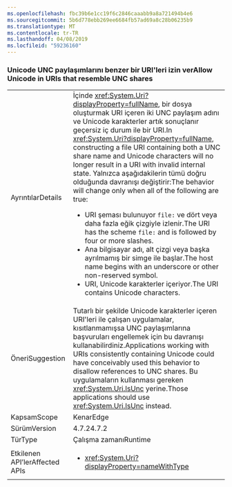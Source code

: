 ```yaml
---
ms.openlocfilehash: fbc39b6e1cc19f6c2846caaabb9a8a721494b4e6
ms.sourcegitcommit: 5b6d778ebb269ee6684fb57ad69a8c28b06235b9
ms.translationtype: MT
ms.contentlocale: tr-TR
ms.lasthandoff: 04/08/2019
ms.locfileid: "59236160"
---
```

### <a name="allow-unicode-in-uris-that-resemble-unc-shares"></a><span data-ttu-id="41a30-101">Unicode UNC paylaşımlarını benzer bir URI'leri izin ver</span><span class="sxs-lookup"><span data-stu-id="41a30-101">Allow Unicode in URIs that resemble UNC shares</span></span>

|   |   |
|---|---|
|<span data-ttu-id="41a30-102">Ayrıntılar</span><span class="sxs-lookup"><span data-stu-id="41a30-102">Details</span></span>|<span data-ttu-id="41a30-103">İçinde <xref:System.Uri?displayProperty=fullName>, bir dosya oluşturmak URI içeren iki UNC paylaşım adını ve Unicode karakterler artık sonuçlanır geçersiz iç durum ile bir URI.</span><span class="sxs-lookup"><span data-stu-id="41a30-103">In <xref:System.Uri?displayProperty=fullName>, constructing a file URI containing both a UNC share name and Unicode characters will no longer result in a URI with invalid internal state.</span></span> <span data-ttu-id="41a30-104">Yalnızca aşağıdakilerin tümü doğru olduğunda davranışı değiştirir:</span><span class="sxs-lookup"><span data-stu-id="41a30-104">The behavior will change only when all of the following are true:</span></span><ul><li><span data-ttu-id="41a30-105">URI şeması bulunuyor <code>file:</code> ve dört veya daha fazla eğik çizgiyle izlenir.</span><span class="sxs-lookup"><span data-stu-id="41a30-105">The URI has the scheme <code>file:</code> and is followed by four or more slashes.</span></span></li><li><span data-ttu-id="41a30-106">Ana bilgisayar adı, alt çizgi veya başka ayrılmamış bir simge ile başlar.</span><span class="sxs-lookup"><span data-stu-id="41a30-106">The host name begins with an underscore or other non-reserved symbol.</span></span></li><li><span data-ttu-id="41a30-107">URI, Unicode karakterler içeriyor.</span><span class="sxs-lookup"><span data-stu-id="41a30-107">The URI contains Unicode characters.</span></span></li></ul>|
|<span data-ttu-id="41a30-108">Öneri</span><span class="sxs-lookup"><span data-stu-id="41a30-108">Suggestion</span></span>|<span data-ttu-id="41a30-109">Tutarlı bir şekilde Unicode karakterler içeren URI'leri ile çalışan uygulamalar, kısıtlanmamışsa UNC paylaşımlarına başvuruları engellemek için bu davranışı kullanabilirdiniz.</span><span class="sxs-lookup"><span data-stu-id="41a30-109">Applications working with URIs consistently containing Unicode could have conceivably used this behavior to disallow references to UNC shares.</span></span> <span data-ttu-id="41a30-110">Bu uygulamaların kullanması gereken <xref:System.Uri.IsUnc> yerine.</span><span class="sxs-lookup"><span data-stu-id="41a30-110">Those applications should use <xref:System.Uri.IsUnc> instead.</span></span>|
|<span data-ttu-id="41a30-111">Kapsam</span><span class="sxs-lookup"><span data-stu-id="41a30-111">Scope</span></span>|<span data-ttu-id="41a30-112">Kenar</span><span class="sxs-lookup"><span data-stu-id="41a30-112">Edge</span></span>|
|<span data-ttu-id="41a30-113">Sürüm</span><span class="sxs-lookup"><span data-stu-id="41a30-113">Version</span></span>|<span data-ttu-id="41a30-114">4.7.2</span><span class="sxs-lookup"><span data-stu-id="41a30-114">4.7.2</span></span>|
|<span data-ttu-id="41a30-115">Tür</span><span class="sxs-lookup"><span data-stu-id="41a30-115">Type</span></span>|<span data-ttu-id="41a30-116">Çalışma zamanı</span><span class="sxs-lookup"><span data-stu-id="41a30-116">Runtime</span></span>|
|<span data-ttu-id="41a30-117">Etkilenen API’ler</span><span class="sxs-lookup"><span data-stu-id="41a30-117">Affected APIs</span></span>|<ul><li><xref:System.Uri?displayProperty=nameWithType></li></ul>|
